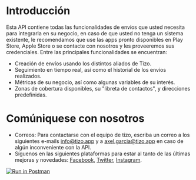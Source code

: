 # Introducción


Esta API contiene todas las funcionalidades de envíos que usted necesita para integrarla en su negocio, en caso de que usted no tenga un sistema existente, le recomendamos que use las apps pronto disponibles en Play Store, Apple Store o se contacte con nosotros y les proveeremos sus credenciales. Entre las principales funcionalidades se encuentran:


- Creación de envíos usando los distintos aliados de Tizo.
- Seguimiento en tiempo real, así como el historial de los envíos realizados.
- Métricas de su negocio, así como algunas variables de su interés.
- Zonas de cobertura disponibles, su "libreta de contactos", y direcciones predefinidas.


# Comúniquese con nosotros

- Correos: Para contactarse con el equipo de tizo, escriba un correo a los siguientes e-mails info@tizo.app  y a axel.garcia@tizo.app en caso de algún inconveniente con la API.
- Síguenos en las siguientes plataformas para estar al tanto de las últimas mejoras y novedades: [Facebook](https://www.facebook.com/profile.php?id=100086144095910), [Twitter](https://twitter.com/AppTizo), [Instagram](https://www.instagram.com/tizo.app/).


 [![Run in Postman](https://run.pstmn.io/button.svg)](https://app.getpostman.com/run-collection/19319757-13ea3bc8-bfe2-4ffd-87ee-f2d3bb439c62?action=collection%2Ffork&collection-url=entityId%3D19319757-13ea3bc8-bfe2-4ffd-87ee-f2d3bb439c62%26entityType%3Dcollection%26workspaceId%3D957b370e-bb6a-4235-b1a9-43894e2c51eb#?env%5BTizo%20Vendors%5D=W3sia2V5IjoiYmFzZV91cmwiLCJ2YWx1ZSI6Imh0dHBzOi8vYXBpLnRpem8uY28iLCJlbmFibGVkIjp0cnVlLCJ0eXBlIjoiZGVmYXVsdCJ9LHsia2V5IjoiYXV0aF90b2tlbiIsInZhbHVlIjoiIiwiZW5hYmxlZCI6dHJ1ZSwidHlwZSI6ImRlZmF1bHQifSx7ImtleSI6ImVudmlyb25tZW50IiwidmFsdWUiOiJkZXYiLCJlbmFibGVkIjp0cnVlLCJ0eXBlIjoiZGVmYXVsdCJ9LHsia2V5IjoibGFuZ3VhZ2UiLCJ2YWx1ZSI6ImVzIiwiZW5hYmxlZCI6dHJ1ZSwidHlwZSI6ImRlZmF1bHQifV0=)
